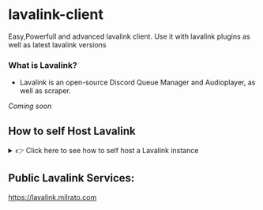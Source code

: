 # lavalink-client
Easy,Powerfull and advanced lavalink client. Use it with lavalink plugins as well as latest lavalink versions


### What is Lavalink?
- Lavalink is an open-source Discord Queue Manager and Audioplayer, as well as scraper.

*Coming soon*



## How to self Host Lavalink

<details>
<summary>
👉 Click here to see how to self host a Lavalink instance
</summary>

### Requirements - JAVA
- [v18](https://github.com/Tomato6966/Debian-Cheat-Sheat-Setup/wiki/3.5.7-java-18) - for Lavalink@latest (v3.5+ or rc*)
- [v13](https://github.com/Tomato6966/Debian-Cheat-Sheat-Setup/wiki/3.5.3-java-13) - for Lavalink v3.3-v3.4
- [v11](https://github.com/Tomato6966/Debian-Cheat-Sheat-Setup/wiki/3.5.2-java-11) - for all older Versions

### Installation
- First download the [Lavalink executeable File v3.6.2](https://github.com/freyacodes/Lavalink/releases/download/3.6.2/Lavalink.jar): [from the releases page](https://github.com/freyacodes/Lavalink/releases)
```
wget https://github.com/freyacodes/Lavalink/releases/download/3.6.2/Lavalink.jar
```
- Then download my [example **configuration File** application.yml](https://raw.githubusercontent.com/Tomato6966/Debian-Cheat-Sheet-Setup/main/application.yml) | [Example application.yml from official repo - LINK](https://github.com/freyacodes/Lavalink/blob/master/LavalinkServer/application.yml.example)
```
wget https://raw.githubusercontent.com/Tomato6966/Debian-Cheat-Sheet-Setup/main/application.yml
```
*Make sure the file-name is equal to: `application.yml` and is in the same Directory as the `Lavalink.jar` file*

**NOTE:** If you don't wanna use the spotify plugin, or any other sources Plugin, then remove it from MY EXAMPLE application.yml 
> other wise you'd get errors. as far this is just a note-cheatsheet FOR ME

# Plugins Example
- In the server config Level of the applicatino.yml for `plugins` you can find all plugins and their versions which will be downloaded

# Edit Application.yml
make sure to edit:
- **port** to access Lavalink from a different Port
- **password** so that you have a password
- **spotify** -> **clientId** & **clientSecret** [get them from here](https://developer.spotify.com/dashboard/applications)
- **deezer** -> **masterEncryptionKey** [find it out yourself, how to get it](https://github.com/yne/dzr/issues/11)
- All other values to fit your needs

# Start Lavalink

in the folder of `Lavalink.jar` and `application.yml` execute the following
```bash
java -jar Lavalink.jar
```

# How to start it 24/7 - 2 Methods

- pm2:

```bash
npm i -g pm2; # add pm2 to the system
pm2 start --name Lavalink --max-memory-restart 4G java -- -jar Lavalink.jar
```

- screen:
```bash
apt-get install screen
screen -t Lavalink -s Lavalink
java -jar Lavalink # in the screen window:

# strg + alt + a + d -> to exit
# screen -ls to view all screens
# screen -r <ID> to re-enter a screen
```

# How to connect to it?

you need the following information:
- host: `localhost` | `127.0.0.1` | `IPV4 Address` (only works if firewall allows it)
- port: `2333` | `defined_port`
- password: `youshallnotpass` | `defined_port`


# Recommendation

Start using ipv6 routating, to prevent an ip ban from youtube!
check [here](https://github.com/freyacodes/Lavalink/issues/369) for more infos and for how to use tunnelbroker to get an ipv6 address-block, if you don't have one

## How to do ip routing notes:

First enable allowments for ipv6

```
# Enable now
sysctl -w net.ipv6.ip_nonlocal_bind=1
# Persist for next boot
echo 'net.ipv6.ip_nonlocal_bind = 1' >> /etc/sysctl.conf
```

replace `1234:1234:1234::/64` with your BLOCK (e.g. `2a01:12ab:12::/64`), if it's a /48 then it's `1234:1234:1234::/48` ofc.

```
ip -6 route replace local 1234:1234:1234::/64 dev lo
```
Don't know how to route it with netplan / interfaces? Ask your provider or do:
```
ip add add local 1234:1234:1234::/64 dev lo
```

Test the config

```
# Test that IPv6 works in the first place
ping6 google.com

# If you have the IPv6 block 1234:1234:1234::/48
# You should be able to use any of the IPs within that block
ping6 -I 1234:1234:1234:: -c 2 google.com
ping6 -I 1234:1234:1234::1 -c 2 google.com
ping6 -I 1234:1234:1234::2 -c 2 google.com
ping6 -I 1234:1234:1234:dead:beef:1234:1234 -c 2 google.com
```

**IF you get could not assign requested address, then it's not routed to your system..**

**IF YOU GET 100% PACKET LOSS THEN EVERYTHING IS OKAY DO THE FOLLOWING:**
```
# Install routing proxy
sudo apt-get -y install ndppd
# Create / edit it's config file
nano /etc/ndppd.conf
# Next paste the following: again replace the block with your block

route-ttl 30000 

proxy enp1s0 { # your interface name
   router no # If it should send router bit | default: yes
   timeout 500 # How long (in ms) it waits to assign a request address (lower == faster but more unstable) | default: 500
   ttl 30000 # How long (in ms) it caches an Ip Address (for lavalink you can def. set this one to 3600000 | default: 30000
   rule 1234:1234:1234::/64{
       static # to respond immediatelly
   }
}
```

Before saving replace `enp1s0` with your interface block name

It's findable with: ip addr
there are multiple, just find the name of the one where your ipv6 Block is in!

**NOW START ndppd**

```
ndppd -d -c /etc/ndppd.conf
# Restart: systemctl restart ndppd
# Stop: systemctl stop ndppd
# Status : systemctl status ndppd
# Start: systemctl start ndppd
```

If apt-install fails do this:
```
wget http://data.vshell.net/files/ndppd-0.2.5.tar.gz
tar -zxvf ndppd-0.2.5.tar.gz
cd ndppd-0.2.5
make
make install
```


How does my /etc/ndppd.conf look like?
```
route-ttl 3600000 
proxy enp1s0 {
   router yes
   timeout 50
   ttl 3600000 
   rule 2423:2220:123:1234::/64{
       static
   }
}
```
  
</details>

## Public Lavalink Services:
  
https://lavalink.milrato.com
